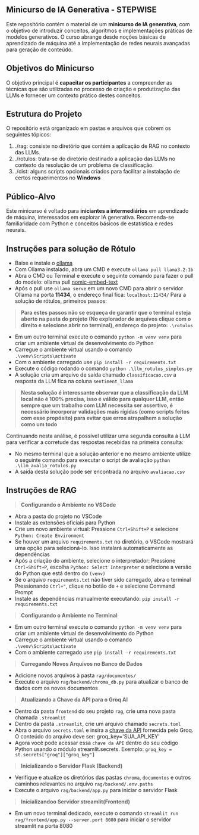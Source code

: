 ## Minicurso de IA Generativa - STEPWISE
Este repositório contém o material de um **minicurso de IA generativa**, com o objetivo de introduzir conceitos, algoritmos e implementações práticas de modelos generativos. O curso abrange desde noções básicas de aprendizado de máquina até a implementação de redes neurais avançadas para geração de conteúdo.

## Objetivos do Minicurso
O objetivo principal é **capacitar os participantes** a compreender as técnicas que são utilizadas no processo de criação e produtização das LLMs e fornecer um contexto prático destes conceitos.

## Estrutura do Projeto
O repositório está organizado em pastas e arquivos que cobrem os seguintes tópicos:
1. ./rag: consiste no diretório que contém a aplicação de RAG no contexto das LLMs.
2. ./rotulos: trata-se do diretório destinado a aplicação das LLMs no contexto da resolução de um problema de classificação.
3. ./dist: alguns scripts opcionais criados para facilitar a instalação de certos requerimentos no **Windows**

## Público-Alvo
Este minicurso é voltado para **iniciantes a intermediários** em aprendizado de máquina, interessados em explorar IA generativa. Recomenda-se familiaridade com Python e conceitos básicos de estatística e redes neurais.

## Instruções para solução de Rótulo
- Baixe e instale o [ollama](https://ollama.com/)
- Com Ollama instalado, abra um CMD e execute ``ollama pull llama3.2:1b``
- Abra o CMD ou Terminal e execute o seguinte comando para fazer o pull do modelo: ollama pull [nomic-embed-text](https://huggingface.co/nomic-ai/nomic-embed-text-v1)
- Após o pull use ``ollama serve`` em um novo CMD para abrir o servidor Ollama na porta **11434**, o endereço final fica: ``localhost:11434/``
Para a solução de rótulos, primeiros passos:<br/>
> **Para estes passos não se esqueça de garantir que o terminal esteja aberto na pasta do projeto (No explorador de arquivos clique com o direito e selecione abrir no terminal), endereço do projeto: ``.\rotulos``**
- Em um outro terminal execute o comando ``python -m venv venv`` para criar um ambiente virtual de desenvolvimento do Python
- Carregue o ambiente virtual usando o comando ``.\venv\Scripts\activate``
- Com o ambiente carregado use ``pip install -r requirements.txt``
- Execute o código rodando o comando ``python .\llm_rotulos_simples.py``
- A solução cria um arquivo de saída chamado ``classificacao.csv`` a resposta da LLM fica na coluna ``sentiment_llama``
> **Nesta solução é interessante observar que a classificação da LLM local não é 100% precisa, isso é válido para qualquer LLM, então sempre que um trabalho com LLM necessita ser assertivo, é necessário incorporar validações mais rígidas (como scripts feitos com esse propósito) para evitar que erros atrapalhem a solução como um todo**
 
Continuando nesta análise, é possível utilizar uma segunda consulta à LLM para verificar a corretude das respostas recebidas na primeira consulta:
- No mesmo terminal que a solução anterior e no mesmo ambiente utilize o seguinte comando para executar o script de avaliação ``python .\llm_avalia_rotulos.py``
- A saída desta solução pode ser encontrada no arquivo ``avaliacao.csv``

## Instruções de RAG

> **Configurando o Ambiente no VSCode**
- Abra a pasta do projeto no VSCode 
- Instale as extensões oficiais para Python
- Crie um novo ambiente virtual: Pressione ``Ctrl+Shift+P`` e selecione ``Python: Create Environment``
- Se houver um arquivo ``requirements.txt`` no diretório, o VSCode mostrará uma opção para selecioná-lo. Isso instalará automaticamente as dependências
- Após a criação do ambiente, selecione o interpretador: Pressione ``Ctrl+Shift+P``, escolha ``Python: Select Interpreter`` e  selecione a versão do Python que está dentro do ``(venv)``
- Se o arquivo ``requirements.txt`` não tiver sido carregado, abra o terminal Pressionando ``Ctrl+"``, clique no botão de ``+`` e selecione Command Prompt
- Instale as dependências manualmente executando: ``pip install -r requirements.txt``

>**Configurando o Ambiente no Terminal**
- Em um outro terminal execute o comando ``python -m venv venv`` para criar um ambiente virtual de desenvolvimento do Python
- Carregue o ambiente virtual usando o comando ``.\venv\Scripts\activate``
- Com o ambiente carregado use ``pip install -r requirements.txt``

>**Carregando Novos Arquivos no Banco de Dados**
- Adicione novos arquivos à pasta ``rag/documentos/``
- Execute o arquivo ``rag/backend/chroma_db.py`` para atualizar o banco de dados com os novos documentos

>**Atualizando a Chave da API para o Groq AI**
- Dentro da pasta ``frontend`` do seu projeto ``rag``, crie uma nova pasta chamada ``.streamlit``
- Dentro da pasta ``.streamlit``, crie um arquivo chamado ``secrets.toml``
- Abra o arquivo ``secrets.toml`` e insira a [chave da API](https://groq.com/) fornecida pelo Groq. O conteúdo do arquivo deve ser: groq_key='SUA_API_KEY'
- Agora você pode acessar essa ``chave da API`` dentro do seu código Python usando o módulo streamlit.secrets. Exemplo: ``groq_key = st.secrets["groq"]["groq_key"]``

>**Inicializando o Servidor Flask (Backend)**
- Verifique e atualize os diretórios das pastas ``chroma``, ``documentos`` e outros caminhos relevantes no arquivo ``rag/backend/.env.paths``
- Execute o arquivo ``rag/backend/app.py`` para iniciar o servidor Flask

>**Inicializandoo Servidor streamlit(Frontend)**
- Em um novo terminal dedicado, execute o comando ``streamlit run rag/frontend/app.py --server.port 8080`` para iniciar o servidor streamlit na porta 8080


